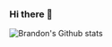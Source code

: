 ### Hi there 👋

![Brandon's Github stats](https://github-readme-stats.vercel.app/api?username=brandonbondig&show_icons=true)
